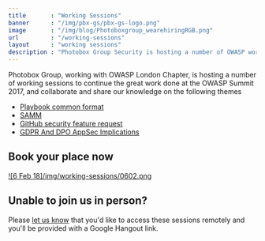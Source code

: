```yaml
---
title       : "Working Sessions"
banner      : "/img/pbx-gs/pbx-gs-logo.png"
image       : "/img/blog/Photoboxgroup_wearehiringRGB.png"
url         : "/working-sessions"
layout      : "working sessions"
description : "Photobox Group Security is hosting a number of OWASP working sessions to discuss the hot topics in industy."
---
```


Photobox Group, working with OWASP London Chapter, is hosting a number of working sessions to continue the great work done at the OWASP Summit 2017, and collaborate and share our knowledge on the following themes

  - [Playbook common format](https://owaspsummit.org/Outcomes/Playbooks/Playbooks-Common-Format.html)
  - [SAMM](https://owaspsummit.org/Outcomes/OwaspSAMM/OWASP-SAMM.html)
  - [GitHub security feature request](https://owaspsummit.org/Outcomes/GitHub-Security-Feature-Request.html)
  - [GDPR And DPO AppSec Implications](https://owaspsummit.org/Outcomes/CISO/GDPR-letter.html)
  
## Book your place now
[![6 Feb 18]/img/working-sessions/0602.png](https://www.eventbrite.com/e/owasp-working-session-tickets-42150953637)
  
  
## Unable to join us in person?

Please [let us know](mailto:project-cx@photobox.com) that you'd like to access these sessions remotely and you'll be provided with a Google Hangout link.
